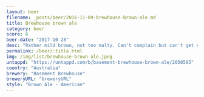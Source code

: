 ```yaml
---
layout: beer
filename: _posts/beer/2016-11-09-brewhouse-brown-ale.md
title: Brewhouse brown ale
category: beer
score: 6
beer-date: "2017-10-28"
desc: "Rather mild brown, not too malty. Can't complain but can't get excited about another"
permalink: /beer/:title.html
img: /img/list/brewhouse-brown-ale.jpeg
untappd: "https://untappd.com/b/basement-brewhouse-brown-ale/2050505"
country: "Australia"
brewery: "Basement Brewhouse"
breweryURL: "breweryURL"
style: "Brown Ale - American"
---
```


